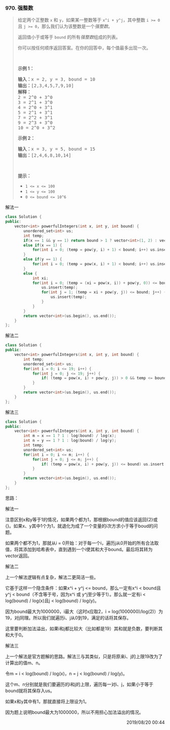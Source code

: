 ### 970. 强整数

> <div class="content__2ebE"><p>给定两个正整数 <code>x</code> 和 <code>y</code>，如果某一整数等于 <code>x^i + y^j</code>，其中整数&nbsp;<code>i &gt;= 0</code> 且&nbsp;<code>j &gt;= 0</code>，那么我们认为该整数是一个<em>强整数</em>。</p>
> 
> <p>返回值小于或等于&nbsp;<code>bound</code>&nbsp;的所有<em>强整数</em>组成的列表。</p>
> 
> <p>你可以按任何顺序返回答案。在你的回答中，每个值最多出现一次。</p>
> 
> <p>&nbsp;</p>
> 
> <p><strong>示例 1：</strong></p>
> 
> <pre><strong>输入：</strong>x = 2, y = 3, bound = 10
> <strong>输出：</strong>[2,3,4,5,7,9,10]
> <strong>解释： </strong>
> 2 = 2^0 + 3^0
> 3 = 2^1 + 3^0
> 4 = 2^0 + 3^1
> 5 = 2^1 + 3^1
> 7 = 2^2 + 3^1
> 9 = 2^3 + 3^0
> 10 = 2^0 + 3^2
> </pre>
> 
> <p><strong>示例&nbsp;2：</strong></p>
> 
> <pre><strong>输入：</strong>x = 3, y = 5, bound = 15
> <strong>输出：</strong>[2,4,6,8,10,14]
> </pre>
> 
> <p>&nbsp;</p>
> 
> <p><strong>提示：</strong></p>
> 
> <ul>
> 	<li><code>1 &lt;= x &lt;= 100</code></li>
> 	<li><code>1 &lt;= y&nbsp;&lt;= 100</code></li>
> 	<li><code>0 &lt;= bound&nbsp;&lt;= 10^6</code></li>
> </ul>
> </div>

解法一
```cpp
class Solution {
public:
    vector<int> powerfulIntegers(int x, int y, int bound) {
        unordered_set<int> us;
        int temp;
        if(x == 1 && y == 1) return bound > 1 ? vector<int>(1, 2) : vector<int>();
        else if(x == 1) {
            for(int i = 0; (temp = pow(y, i) + 1) < bound; i++) us.insert(temp);
        }
        else if(y == 1) {
            for(int i = 0; (temp = pow(x, i) + 1) < bound; i++) us.insert(temp);
        }
        else {
            int xi;
            for(int i = 0; (temp = (xi = pow(x, i)) + pow(y, 0)) <= bound; i++) {
                us.insert(temp);
                for(int j = 1; (temp = xi + pow(y, j)) <= bound; j++) {
                    us.insert(temp);
                }
            }
        }
        return vector<int>(us.begin(), us.end());
    }
};
```

解法二
```cpp
class Solution {
public:
    vector<int> powerfulIntegers(int x, int y, int bound) {
        int temp;
        unordered_set<int> us;
        for(int i = 0; i <= 19; i++) {
            for(int j = 0; j <= 19; j++) {
                if( (temp = pow(x, i) + pow(y, j)) > 0 && temp <= bound) us.insert(temp);
            }
        }
        return vector<int>(us.begin(), us.end());
    }
};
```

解法三
```cpp
class Solution {
public:
    vector<int> powerfulIntegers(int x, int y, int bound) {
        int m = x == 1 ? 1 : log(bound) / log(x);
        int n = y == 1 ? 1 : log(bound) / log(y);
        int temp;
        unordered_set<int> us;
        for(int i = 0; i <= m; i++) {
            for(int j = 0; j <= n; j++) {
                if( (temp = pow(x, i) + pow(y, j)) <= bound) us.insert(temp);
            }
        }
        return vector<int>(us.begin(), us.end());
    }
};
```

思路：

解法一

注意区别x和y等于1的情况，如果两个都为1，那根据bound的值应该返回{2}或{}。如果x、y其中1个为1，就退化为成了一个变量的i次方求小于等于boud的问题。

如果两个都不为1，那就从i = 0开始：对于每一个i，遍历j从0开始的所有合法取值，将其添加到哈希表中，直到遇到一个i使其和大于bound。最后将其转为vector<int>返回。

解法二

上一个解法逻辑有点复杂，解法二更简洁一些。

它基于这样一个隐含条件：如果x^i + y^j <= bound，那么一定有x^i < bound且y^j < bound（不含等于号，因为x^i 或 y^j至少等于1）。那么就一定有i < log(bound) / log(x)且j < log(bound) / log(y)。

因为bound最大为1000000，i最大（这时x应取2，i = log(1000000)/log(2)）为19，对j同理。所以我们就遍历i、j从0到19，满足的话将其保存。

这里要判断加法溢出，如果i和j都比较大（比如都是19）其和就是负数，要判断其和大于0。

解法三

上一个解法是官方题解的思路。解法三与其类似，只是将原来i、j的上限19改为了计算出的值m、n。

令m = i < log(bound) / log(x)，n = j < log(bound) / log(y)。

这个m、n分别就是我们要遍历的i和j的上限，遍历每一对i、j，如果小于等于bound就将其保存入us。

如果x和y其中有1，那就直接将上限设为1。

因为题上说明bound最大为1000000，所以不用担心加法溢出的情况。

<div style="text-align: right"> 2019/08/20 00:44 </div>
